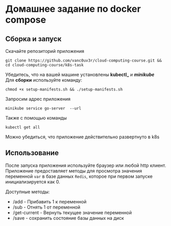 # Домашнее задание по docker compose



## Сборка и запуск
Скачайте репозиторий приложения
```
git clone https://github.com/vanc0uv3r/cloud-computing-course.git && cd cloud-computing-course/k8s-task
```
Убедитесь, что на вашей машине установлены **kubectl_** и **_minikube_**        
Для **сборки** используйте команду:  
```
chmod +x setup-manifests.sh && ./setup-manifests.sh
```      

Запросим адрес приложения
```
minikube service go-server  --url
```

Также с помощью команды 
```
kubectl get all 
```
Можно убедиться, что приложение действительно развертнуто в k8s

## Использование
После запуска приложения используйте браузер или любой http клиент.
Приложение предоставляет методы для просмотра значения переменной `var` в базе данных `Redis`, которое при первом запуске инициализируется как 0.

Доступные методы:
- /add - Прибавить 1 к переменной
- /sub - Отнять 1 от переменной
- /get-current - Вернуть текущее значение переменной
- /save - сохранить состояние базы данных на диск
